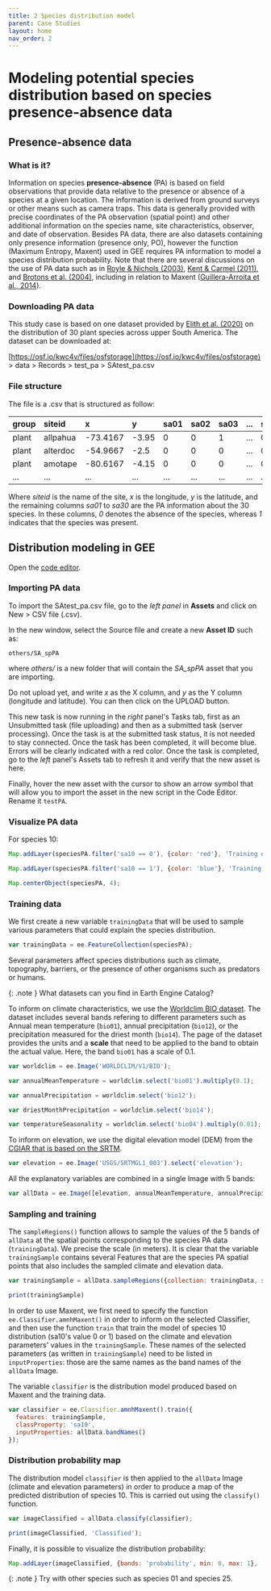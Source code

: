 ```yaml
---
title: 2 Species distribution model
parent: Case Studies
layout: home
nav_order: 2
---
```


# Modeling potential species distribution based on species presence-absence data

## Presence-absence data

### What is it?

Information on species **presence-absence** (PA) is based on field observations that provide data relative to the presence or absence of a species at a given location. The information is derived from ground surveys or other means such as camera traps. This data is generally provided with precise coordinates of the PA observation (spatial point) and other additional information on the species name, site characteristics, observer, and date of observation. Besides PA data, there are also datasets containing only presence information (presence only, PO), however the function (Maximum Entropy, Maxent) used in GEE requires PA information to model a species distribution probability. Note that there are several discussions on the use of PA data such as in [Royle & Nichols (2003)](https://doi.org/10.1890/0012-9658(2003)084[0777:EAFRPA]2.0.CO;2), [Kent & Carmel (2011)](https://doi.org/10.1111/j.1472-4642.2011.00755.x), and [Brotons et al. (2004)](https://doi.org/10.1111/j.0906-7590.2004.03764.x), including in relation to Maxent ([Guillera-Arroita et al., 2014](https://doi.org/10.1111/2041-210X.12252)).

### Downloading PA data

This study case is based on one dataset provided by [Elith et al. (2020)](https://doi.org/10.17161/bi.v15i2.13384) on the distribution of 30 plant species across upper South America. The dataset can be downloaded at:

[https://osf.io/kwc4v/files/osfstorage](https://osf.io/kwc4v/files/osfstorage) > data > Records > test_pa > SAtest_pa.csv

### File structure

The file is a .csv that is structured as follow:

| group   | siteid      | x         | y        | sa01 | sa02 | sa03 | ... | sa30 |
|:--------|:------------|:----------|:---------|:-----|:-----|:-----|:----|:-----|
| plant   | allpahua    | -73.4167  | -3.95    | 0    | 0    | 1    | ... | 0    |
| plant   | alterdoc    | -54.9667  | -2.5     | 0    | 0    | 0    | ... | 0    |
| plant   | amotape     | -80.6167  | -4.15    | 0    | 0    | 0    | ... | 0    |
| ...     | ...         | ...       | ...      | ...  | ...  | ...  | ... | ...  |

Where *siteid* is the name of the site, *x* is the longitude, *y* is the latitude, and the remaining columns *sa01* to *sa30* are the PA information about the 30 species. In these columns, *0* denotes the absence of the species, whereas *1* indicates that the species was present.

## Distribution modeling in GEE

Open the [code editor](https://code.earthengine.google.com/).

### Importing PA data

To import the SAtest_pa.csv file, go to the *left panel* in **Assets** and click on New > CSV file (.csv).

In the new window, select the Source file and create a new **Asset ID** such as:
```
others/SA_spPA
```
where *others/* is a new folder that will contain the *SA_spPA* asset that you are importing.

Do not upload yet, and write *x* as the X column, and *y* as the Y column (longitude and latitude). You can then click on the UPLOAD button.

This new task is now running in the *right* panel's Tasks tab, first as an Unsubmitted task (file uploading) and then as a submitted task (server processing). Once the task is at the submitted task status, it is not needed to stay connected. Once the task has been completed, it will become blue. Errors will be clearly indicated with a red color. Once the task is completed, go to the *left* panel's Assets tab to refresh it and verify that the new asset is here.

Finally, hover the new asset with the cursor to show an arrow symbol that will allow you to import the asset in the new script in the Code Editor. Rename it ``testPA``.

### Visualize PA data

For species 10:

```js
Map.addLayer(speciesPA.filter('sa10 == 0'), {color: 'red'}, 'Training data (sp. absent)');

Map.addLayer(speciesPA.filter('sa10 == 1'), {color: 'blue'}, 'Training data (sp. present)');

Map.centerObject(speciesPA, 4);
```

### Training data

We first create a new variable ``trainingData`` that will be used to sample various parameters that could explain the species distribution.

```js
var trainingData = ee.FeatureCollection(speciesPA);
```

Several parameters affect species distributions such as climate, topography, barriers, or the presence of other organisms such as predators or humans.

{: .note }
What datasets can you find in Earth Engine Catalog?


To inform on climate characteristics, we use the [Worldclim BIO dataset](https://developers.google.com/earth-engine/datasets/catalog/WORLDCLIM_V1_BIO). The dataset includes several bands refering to different parameters such as Annual mean temperature (``bio01``), annual precipitation  (``bio12``), or the precipitation measured for the driest month  (``bio14``). The page of the dataset provides the units and a **scale** that need to be applied to the band to obtain the actual value. Here, the band ``bio01`` has a scale of 0.1.

```js
var worldclim = ee.Image('WORLDCLIM/V1/BIO');

var annualMeanTemperature = worldclim.select('bio01').multiply(0.1);

var annualPrecipitation = worldclim.select('bio12');

var driestMonthPrecipitation = worldclim.select('bio14');

var temperatureSeasonality = worldclim.select('bio04').multiply(0.01);
```

To inform on elevation, we use the digital elevation model (DEM) from the [CGIAR that is based on the SRTM](https://developers.google.com/earth-engine/datasets/catalog/CGIAR_SRTM90_V4).

```js
var elevation = ee.Image('USGS/SRTMGL1_003').select('elevation');
```

All the explanatory variables are combined in a single Image with 5 bands:

```js
var allData = ee.Image([elevation, annualMeanTemperature, annualPrecipitation, driestMonthPrecipitation, temperatureSeasonality]);
```

### Sampling and training

The ``sampleRegions()`` function allows to sample the values of the 5 bands of ``allData`` at the spatial points corresponding to the species PA data (``trainingData``). We precise the scale (in meters). It is clear that the variable ``trainingSample`` contains several Features that are the species PA spatial points that also includes the sampled climate and elevation data.

```js
var trainingSample = allData.sampleRegions({collection: trainingData, scale: 500});

print(trainingSample)
```

In order to use Maxent, we first need to specify the function ``ee.Classifier.amnhMaxent()`` in order to inform on the selected Classifier, and then use the function ``train`` that train the model of species 10 distribution (sa10's value 0 or 1) based on the climate and elevation parameters' values in the ``trainingSample``. These names of the selected parameters (as written in ``trainingSample``) need to be listed in ``inputProperties``: those are the same names as the band names of the ``allData`` Image.

The variable ``classifier`` is the distribution model produced based on Maxent and the training data.

```js
var classifier = ee.Classifier.amnhMaxent().train({
  features: trainingSample,
  classProperty: 'sa10',
  inputProperties: allData.bandNames()
});
```

### Distribution probability map

The distribution model ``classifier`` is then applied to the ``allData`` Image (climate and elevation parameters) in order to produce a map of the predicted distribution of species 10. This is carried out using the ``classify()`` function.

```js
var imageClassified = allData.classify(classifier);

print(imageClassified, 'Classified');
```

Finally, it is possible to visualize the distribution probability:

```js
Map.addLayer(imageClassified, {bands: 'probability', min: 0, max: 1}, 'Probability’);
```


{: .note }
Try with other species such as species 01 and species 25.
